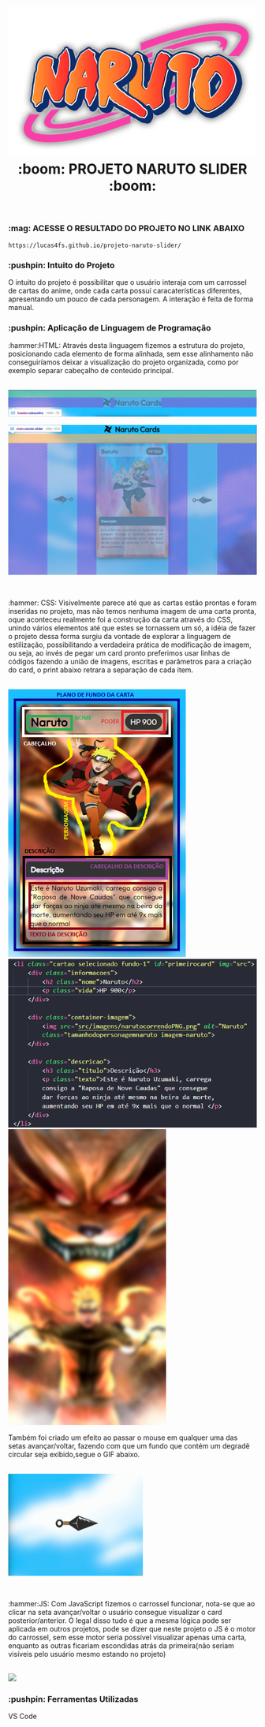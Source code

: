 <h1 align="center">
<img src="src\imagensreadmemd\narutologo.png.png" >
    <br>:boom: PROJETO NARUTO SLIDER :boom:
</h1>
<br>
<h3>
    :mag: ACESSE O RESULTADO DO PROJETO NO LINK ABAIXO
</h3>

```
https://lucas4fs.github.io/projeto-naruto-slider/
``` 

<h3>
    :pushpin: Intuito do Projeto
</h3>

<p>
    O intuito do projeto é possibilitar que o  usuário interaja com um carrossel
    de cartas do anime, onde cada carta possuí caracaterísticas diferentes, apresentando um pouco de cada personagem. A interação é feita de forma manual. 
</p>

<h3>
    :pushpin: Aplicação de Linguagem de Programação
</h3>

<p>
    :hammer:HTML: Através desta linguagem fizemos a estrutura do projeto, posicionando cada elemento de forma alinhada, sem esse alinhamento não conseguiríamos deixar a visualização do projeto organizada, como por exemplo separar cabeçalho de conteúdo principal.

<br><img src="src\imagensreadmemd\headerprint.png">

<img src="src\imagensreadmemd\bodyprint.png">
</p>
<br>
<p> 
    :hammer: CSS: Visivelmente parece até que as cartas estão prontas e foram inseridas no projeto,
    mas não temos nenhuma imagem de uma carta pronta, oque aconteceu realmente foi a construção da carta através do CSS,
    unindo vários elementos até que estes se tornassem um só, a idéia de fazer o projeto dessa forma surgiu da vontade de explorar a
    linguagem de estilização, possibilitando a verdadeira prática de modificação de imagem, ou seja, ao invés de pegar um card pronto preferimos
    usar linhas de códigos fazendo a união de imagens, escritas e parâmetros para a criação do card, o print abaixo retrara a separação de cada item.

<br><img src="src\imagensreadmemd\separacaodeitensdocard.png"><td>&nbsp;&nbsp;&nbsp;<img src="src\imagensreadmemd\li.png"><td><img src="src\imagensreadmemd\fundonarutocomraposadesfocado2.jpg">
</p>

<p>
    Também foi criado um efeito ao passar o mouse em qualquer uma das setas avançar/voltar, fazendo com que um fundo que contém um degradê circular seja exibido,segue o GIF abaixo.

<br><img src="src\imagensreadmemd\gifdaseta2.gif">
</p>
<br>
<p>
    :hammer:JS: Com JavaScript fizemos o carrossel funcionar, nota-se que ao clicar na seta avançar/voltar o usuário consegue visualizar o card posterior/anterior. O legal disso tudo é que a mesma lógica pode ser aplicada em outros projetos, pode se dizer que neste projeto o JS é o motor do carrossel, sem esse motor seria possível visualizar apenas uma carta, enquanto as outras ficariam escondidas atrás da primeira(não seriam visíveis pelo usuário mesmo estando no projeto)

<br><img src="src\imagensreadmemd\gifdocarrossel2.gif">
</p>

<h3>
    :pushpin: Ferramentas Utilizadas
</h3>

<p>
    VS Code
</p>
